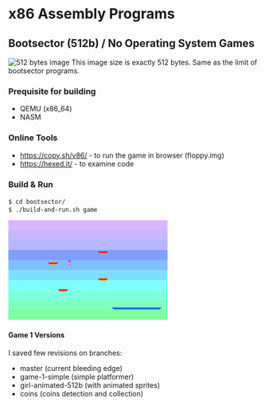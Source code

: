 # x86 Assembly Programs

## Bootsector (512b) / No Operating System Games
![512 bytes image](bootsector/resources/512bytes.png)
This image size is exactly 512 bytes. Same as the limit of bootsector programs.


### Prequisite for building
- QEMU (x86_64)
- NASM

### Online Tools
- https://copy.sh/v86/ - to run the game in browser (floppy.img)
- https://hexed.it/ - to examine code

### Build & Run
```
$ cd bootsector/
$ ./build-and-run.sh game
```
![Screenshot](bootsector/resources/game1.png)

#### Game 1 Versions
I saved few revisions on branches:
- master (current bleeding edge)
- game-1-simple (simple platformer)
- girl-animated-512b (with animated sprites)
- coins (coins detection and collection)
